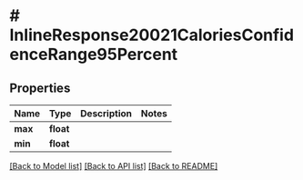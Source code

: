 # # InlineResponse20021CaloriesConfidenceRange95Percent

## Properties

Name | Type | Description | Notes
------------ | ------------- | ------------- | -------------
**max** | **float** |  | 
**min** | **float** |  | 

[[Back to Model list]](../../README.md#documentation-for-models) [[Back to API list]](../../README.md#documentation-for-api-endpoints) [[Back to README]](../../README.md)


